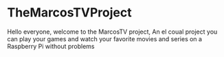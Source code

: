 # TheMarcosTVProject
Hello everyone, welcome to the MarcosTV project, An el coual project you can play your games and watch your favorite movies and series on a Raspberry Pi without problems

